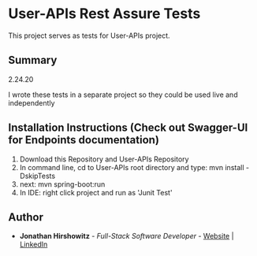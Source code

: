 # User-APIs Rest Assure Tests

This project serves as tests for User-APIs project. 

## Summary
2.24.20

I wrote these tests in a separate project so they could be used live and independently 
  
##  Installation Instructions (Check out Swagger-UI for Endpoints documentation)

1. Download this Repository and User-APIs Repository  
2. In command line, cd to User-APIs root directory and type: mvn install -DskipTests  
3. next: mvn spring-boot:run  
4. In IDE: right click project and run as 'Junit Test'

## Author

* **Jonathan Hirshowitz** - *Full-Stack Software Developer* - [Website](https://jonathan-hirshowitz-portfolio.firebaseapp.com/) | [LinkedIn](https://www.linkedin.com/in/jonathan-hirshowitz/)
